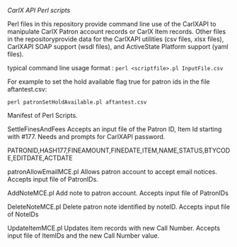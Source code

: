 *CarlX API Perl scripts*

Perl files in this repository provide command line use of the CarlXAPI to manipulate CarlX Patron account records or CarlX Item records. Other files in the repositoryprovide data for the CarlXAPI utilities (csv files, xlsx files), CarlXAPI SOAP support (wsdl files), and ActiveState Platform support (yaml files).

typical command line usage format :
`perl <scriptfile>.pl InputFile.csv`

For example to set the hold available flag true for patron ids in the file aftantest.csv:

`perl patronSetHoldAvailable.pl aftantest.csv`

Manifest of Perl Scripts.

SettleFinesAndFees
Accepts an input file of the Patron ID, Item Id starting with #177. Needs and prompts for CarlXAPI password.

PATRONID,HASH177,FINEAMOUNT,FINEDATE,ITEM,NAME,STATUS,BTYCODE,EDITDATE,ACTDATE

patronAllowEmailMCE.pl
Allows patron account to accept email notices. Accepts input file of PatronIDs.


AddNoteMCE.pl
Add note to patron account. Accepts input file of PatronIDs

DeleteNoteMCE.pl
Delete patron note identified by noteID. Accepts input file of NoteIDs

UpdateItemMCE.pl
Updates item records with new Call Number. Accepts input file of ItemIDs and the new Call Number value.


